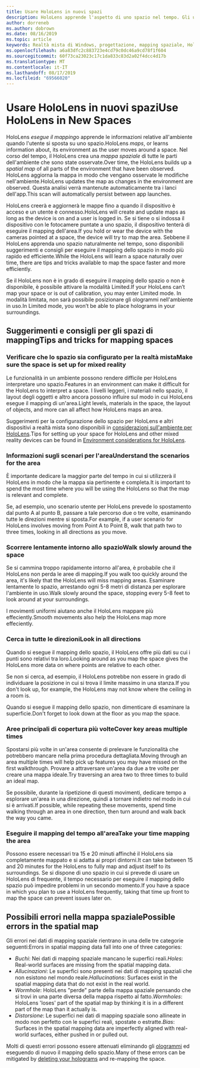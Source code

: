```yaml
---
title: Usare HoloLens in nuovi spazi
description: HoloLens apprende l'aspetto di uno spazio nel tempo. Gli utenti possono semplificare questo processo spostando il HoloLens in determinati modi attraverso lo spazio.
author: dorreneb
ms.author: dobrown
ms.date: 08/16/2019
ms.topic: article
keywords: Realtà mista di Windows, progettazione, mapping spaziale, HoloLens, ricostruzione di superficie, mesh, rilevamento Head, mapping
ms.openlocfilehash: a6a83dfc2c883723e4cd79c0dc46a9cd78f1f604
ms.sourcegitcommit: 60f73ca23023c17c1da833c83d2a02f4dcc4d17b
ms.translationtype: MT
ms.contentlocale: it-IT
ms.lasthandoff: 08/17/2019
ms.locfileid: "69566020"
---
```

# <a name="use-hololens-in-new-spaces"></a><span data-ttu-id="b9402-105">Usare HoloLens in nuovi spazi</span><span class="sxs-lookup"><span data-stu-id="b9402-105">Use HoloLens in New Spaces</span></span>

<span data-ttu-id="b9402-106">HoloLens *esegue il mapping*o apprende le informazioni relative all'ambiente quando l'utente si sposta su uno spazio.</span><span class="sxs-lookup"><span data-stu-id="b9402-106">HoloLens *maps*, or learns information about, its environment as the user moves around a space.</span></span> <span data-ttu-id="b9402-107">Nel corso del tempo, il HoloLens crea una *mappa spaziale* di tutte le parti dell'ambiente che sono state osservate.</span><span class="sxs-lookup"><span data-stu-id="b9402-107">Over time, the HoloLens builds up a *spatial map* of all parts of the environment that have been observed.</span></span> <span data-ttu-id="b9402-108">HoloLens aggiorna la mappa in modo che vengano osservate le modifiche nell'ambiente.</span><span class="sxs-lookup"><span data-stu-id="b9402-108">HoloLens updates the map as changes in the environment are observed.</span></span> <span data-ttu-id="b9402-109">Questa analisi verrà mantenute automaticamente tra i lanci dell'app.</span><span class="sxs-lookup"><span data-stu-id="b9402-109">This scan will automatically persist between app launches.</span></span>

<span data-ttu-id="b9402-110">HoloLens creerà e aggiornerà le mappe fino a quando il dispositivo è acceso e un utente è connesso.</span><span class="sxs-lookup"><span data-stu-id="b9402-110">HoloLens will create and update maps as long as the device is on and a user is logged in.</span></span> <span data-ttu-id="b9402-111">Se si tiene o si indossa il dispositivo con le fotocamere puntate a uno spazio, il dispositivo tenterà di eseguire il mapping dell'area.</span><span class="sxs-lookup"><span data-stu-id="b9402-111">If you hold or wear the device with the cameras pointed at a space, the device will try to map the area.</span></span> <span data-ttu-id="b9402-112">Sebbene il HoloLens apprenda uno spazio naturalmente nel tempo, sono disponibili suggerimenti e consigli per eseguire il mapping dello spazio in modo più rapido ed efficiente.</span><span class="sxs-lookup"><span data-stu-id="b9402-112">While the HoloLens will learn a space naturally over time, there are tips and tricks available to map the space faster and more efficiently.</span></span> 

<span data-ttu-id="b9402-113">Se il HoloLens non è in grado di eseguire il mapping dello spazio o non è disponibile, è possibile attivare la modalità Limited.</span><span class="sxs-lookup"><span data-stu-id="b9402-113">If your HoloLens can’t map your space or is out of calibration, you may enter Limited mode.</span></span> <span data-ttu-id="b9402-114">In modalità limitata, non sarà possibile posizionare gli ologrammi nell'ambiente in uso.</span><span class="sxs-lookup"><span data-stu-id="b9402-114">In Limited mode, you won’t be able to place holograms in your surroundings.</span></span>

## <a name="tips-and-tricks-for-mapping-spaces"></a><span data-ttu-id="b9402-115">Suggerimenti e consigli per gli spazi di mapping</span><span class="sxs-lookup"><span data-stu-id="b9402-115">Tips and tricks for mapping spaces</span></span>

### <a name="make-sure-the-space-is-set-up-for-mixed-reality"></a><span data-ttu-id="b9402-116">Verificare che lo spazio sia configurato per la realtà mista</span><span class="sxs-lookup"><span data-stu-id="b9402-116">Make sure the space is set up for mixed reality</span></span>

<span data-ttu-id="b9402-117">Le funzionalità in un ambiente possono rendere difficile per HoloLens interpretare uno spazio.</span><span class="sxs-lookup"><span data-stu-id="b9402-117">Features in an environment can make it difficult for the HoloLens to interpret a space.</span></span> <span data-ttu-id="b9402-118">I livelli leggeri, i materiali nello spazio, il layout degli oggetti e altro ancora possono influire sul modo in cui HoloLens esegue il mapping di un'area.</span><span class="sxs-lookup"><span data-stu-id="b9402-118">Light levels, materials in the space, the layout of objects, and more can all affect how HoloLens maps an area.</span></span>

<span data-ttu-id="b9402-119">Suggerimenti per la configurazione dello spazio per HoloLens e altri dispositivi a realtà mista sono disponibili in [considerazioni sull'ambiente per HoloLens](environment-considerations-for-hololens.md).</span><span class="sxs-lookup"><span data-stu-id="b9402-119">Tips for setting up your space for HoloLens and other mixed reality devices can be found in [Environment considerations for HoloLens](environment-considerations-for-hololens.md).</span></span>

### <a name="understand-the-scenarios-for-the-area"></a><span data-ttu-id="b9402-120">Informazioni sugli scenari per l'area</span><span class="sxs-lookup"><span data-stu-id="b9402-120">Understand the scenarios for the area</span></span>

<span data-ttu-id="b9402-121">È importante dedicare la maggior parte del tempo in cui si utilizzerà il HoloLens in modo che la mappa sia pertinente e completa.</span><span class="sxs-lookup"><span data-stu-id="b9402-121">It is important to spend the most time where you will be using the HoloLens so that the map is relevant and complete.</span></span> 

<span data-ttu-id="b9402-122">Se, ad esempio, uno scenario utente per HoloLens prevede lo spostamento dal punto A al punto B, passare a tale percorso due o tre volte, esaminando tutte le direzioni mentre si sposta.</span><span class="sxs-lookup"><span data-stu-id="b9402-122">For example, if a user scenario for HoloLens involves moving from Point A to Point B, walk that path two to three times, looking in all directions as you move.</span></span> 

### <a name="walk-slowly-around-the-space"></a><span data-ttu-id="b9402-123">Scorrere lentamente intorno allo spazio</span><span class="sxs-lookup"><span data-stu-id="b9402-123">Walk slowly around the space</span></span>

<span data-ttu-id="b9402-124">Se si cammina troppo rapidamente intorno all'area, è probabile che il HoloLens non perda le aree di mapping.</span><span class="sxs-lookup"><span data-stu-id="b9402-124">If you walk too quickly around the area, it's likely that the HoloLens will miss mapping areas.</span></span> <span data-ttu-id="b9402-125">Esaminare lentamente lo spazio, arrestando ogni 5-8 metri di distanza per esplorare l'ambiente in uso.</span><span class="sxs-lookup"><span data-stu-id="b9402-125">Walk slowly around the space, stopping every 5-8 feet to look around at your surroundings.</span></span>

<span data-ttu-id="b9402-126">I movimenti uniformi aiutano anche il HoloLens mappare più effeciently.</span><span class="sxs-lookup"><span data-stu-id="b9402-126">Smooth movements also help the HoloLens map more effeciently.</span></span>

### <a name="look-in-all-directions"></a><span data-ttu-id="b9402-127">Cerca in tutte le direzioni</span><span class="sxs-lookup"><span data-stu-id="b9402-127">Look in all directions</span></span>

<span data-ttu-id="b9402-128">Quando si esegue il mapping dello spazio, il HoloLens offre più dati su cui i punti sono relativi tra loro.</span><span class="sxs-lookup"><span data-stu-id="b9402-128">Looking around as you map the space gives the HoloLens more data on where points are relative to each other.</span></span> 

<span data-ttu-id="b9402-129">Se non si cerca, ad esempio, il HoloLens potrebbe non essere in grado di individuare la posizione in cui si trova il limite massimo in una stanza.</span><span class="sxs-lookup"><span data-stu-id="b9402-129">If you don't look up, for example, the HoloLens may not know where the ceiling in a room is.</span></span> 

<span data-ttu-id="b9402-130">Quando si esegue il mapping dello spazio, non dimenticare di esaminare la superficie.</span><span class="sxs-lookup"><span data-stu-id="b9402-130">Don't forget to look down at the floor as you map the space.</span></span>

### <a name="cover-key-areas-multiple-times"></a><span data-ttu-id="b9402-131">Aree principali di copertura più volte</span><span class="sxs-lookup"><span data-stu-id="b9402-131">Cover key areas multiple times</span></span>

<span data-ttu-id="b9402-132">Spostarsi più volte in un'area consente di prelevare le funzionalità che potrebbero mancare nella prima procedura dettagliata.</span><span class="sxs-lookup"><span data-stu-id="b9402-132">Moving through an area multiple times will help pick up features you may have missed on the first walkthrough.</span></span> <span data-ttu-id="b9402-133">Provare a attraversare un'area da due a tre volte per creare una mappa ideale.</span><span class="sxs-lookup"><span data-stu-id="b9402-133">Try traversing an area two to three times to build an ideal map.</span></span>

<span data-ttu-id="b9402-134">Se possibile, durante la ripetizione di questi movimenti, dedicare tempo a esplorare un'area in una direzione, quindi a tornare indietro nel modo in cui si è arrivati.</span><span class="sxs-lookup"><span data-stu-id="b9402-134">If possible, while repeating these movements, spend time walking through an area in one direction, then turn around and walk back the way you came.</span></span>

### <a name="take-your-time-mapping-the-area"></a><span data-ttu-id="b9402-135">Eseguire il mapping del tempo all'area</span><span class="sxs-lookup"><span data-stu-id="b9402-135">Take your time mapping the area</span></span>

<span data-ttu-id="b9402-136">Possono essere necessari tra 15 e 20 minuti affinché il HoloLens sia completamente mappato e si adatta ai propri dintorni.</span><span class="sxs-lookup"><span data-stu-id="b9402-136">It can take between 15 and 20 minutes for the HoloLens to fully map and adjust itself to its surroundings.</span></span> <span data-ttu-id="b9402-137">Se si dispone di uno spazio in cui si prevede di usare un HoloLens di frequente, il tempo necessario per eseguire il mapping dello spazio può impedire problemi in un secondo momento.</span><span class="sxs-lookup"><span data-stu-id="b9402-137">If you have a space in which you plan to use a HoloLens frequently, taking that time up front to map the space can prevent issues later on.</span></span> 

## <a name="possible-errors-in-the-spatial-map"></a><span data-ttu-id="b9402-138">Possibili errori nella mappa spaziale</span><span class="sxs-lookup"><span data-stu-id="b9402-138">Possible errors in the spatial map</span></span>

<span data-ttu-id="b9402-139">Gli errori nei dati di mapping spaziale rientrano in una delle tre categorie seguenti:</span><span class="sxs-lookup"><span data-stu-id="b9402-139">Errors in spatial mapping data fall into one of three categories:</span></span>

* <span data-ttu-id="b9402-140">*Buchi*: Nei dati di mapping spaziale mancano le superfici reali.</span><span class="sxs-lookup"><span data-stu-id="b9402-140">*Holes*: Real-world surfaces are missing from the spatial mapping data.</span></span>
* <span data-ttu-id="b9402-141">*Allucinazioni*: Le superfici sono presenti nei dati di mapping spaziali che non esistono nel mondo reale.</span><span class="sxs-lookup"><span data-stu-id="b9402-141">*Hallucinations*: Surfaces exist in the spatial mapping data that do not exist in the real world.</span></span>
* <span data-ttu-id="b9402-142">*Wormhole*: HoloLens "perde" parte della mappa spaziale pensando che si trovi in una parte diversa della mappa rispetto al fatto.</span><span class="sxs-lookup"><span data-stu-id="b9402-142">*Wormholes*: HoloLens 'loses' part of the spatial map by thinking it is in a different part of the map than it actually is.</span></span>
* <span data-ttu-id="b9402-143">*Distorsione*: Le superfici nei dati di mapping spaziale sono allineate in modo non perfetto con le superfici reali, spostate o estratte.</span><span class="sxs-lookup"><span data-stu-id="b9402-143">*Bias*: Surfaces in the spatial mapping data are imperfectly aligned with real-world surfaces, either pushed in or pulled out.</span></span>

<span data-ttu-id="b9402-144">Molti di questi errori possono essere attenuati eliminando gli [ologrammi](environment-considerations-for-hololens.md) ed eseguendo di nuovo il mapping dello spazio.</span><span class="sxs-lookup"><span data-stu-id="b9402-144">Many of these errors can be mitigated by [deleting your holograms](environment-considerations-for-hololens.md) and re-mapping the space.</span></span>